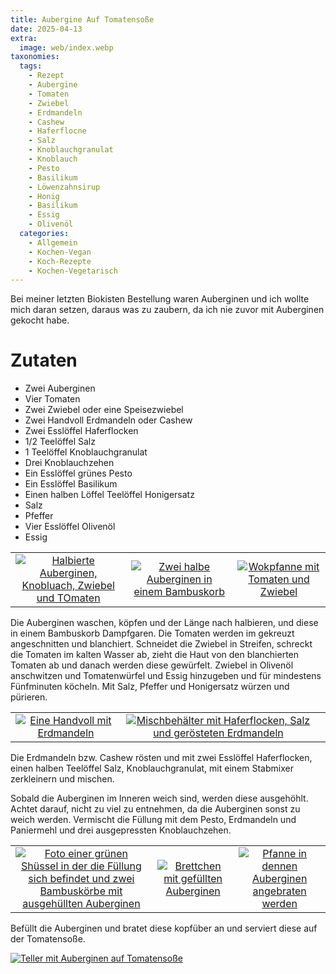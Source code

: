 ```yaml
---
title: Aubergine Auf Tomatensoße
date: 2025-04-13
extra:
  image: web/index.webp
taxonomies:
  tags:
    - Rezept
    - Aubergine
    - Tomaten
    - Zwiebel
    - Erdmandeln
    - Cashew
    - Haferflocne
    - Salz
    - Knoblauchgranulat
    - Knoblauch
    - Pesto
    - Basilikum
    - Löwenzahnsirup
    - Honig
    - Basilikum
    - Essig
    - Olivenöl
  categories:
    - Allgemein
    - Kochen-Vegan
    - Koch-Rezepte
    - Kochen-Vegetarisch
---
```

Bei meiner letzten Biokisten Bestellung waren Auberginen und ich wollte mich daran setzen, daraus was zu zaubern, da ich nie zuvor mit Auberginen gekocht habe.

<!-- more -->

# Zutaten
* Zwei Auberginen
* Vier Tomaten
* Zwei Zwiebel oder eine Speisezwiebel
* Zwei Handvoll Erdmandeln oder Cashew
* Zwei Esslöffel Haferflocken
* 1/2 Teelöffel Salz
* 1 Teelöffel Knoblauchgranulat
* Drei Knoblauchzehen
* Ein Esslöffel grünes Pesto
* Ein Esslöffel Basilikum
* Einen halben Löffel Teelöffel Honigersatz
* Salz
* Pfeffer
* Vier Esslöffel Olivenöl
* Essig

||||
:----:|:----:|:----:
[![Halbierte Auberginen, Knobluach, Zwiebel und TOmaten](/web/02.webp)](/web/02-thumb.webp)|[![Zwei halbe Auberginen in einem Bambuskorb](/web/03.webp)](/web/03-thumb.webp)|[![Wokpfanne mit Tomaten und Zwiebel](/web/04.webp)](/web/04-thumb.webp)|[![Gedämpfte halbe Auberginen in zwei Bambuskorb](/web/05.webp)](/web/05-thumb.webp)

Die Auberginen waschen, köpfen und der Länge nach halbieren, und diese in einem Bambuskorb Dampfgaren.
Die Tomaten werden im gekreuzt angeschnitten und blanchiert.
Schneidet die Zwiebel in Streifen, schreckt die Tomaten im kalten Wasser ab, zieht die Haut von den blanchierten Tomaten ab und danach werden diese gewürfelt.
Zwiebel in Olivenöl anschwitzen und Tomatenwürfel und Essig hinzugeben und für mindestens Fünfminuten köcheln. Mit Salz, Pfeffer und Honigersatz würzen und pürieren.

||||
:----:|:----:|:----:
[![Eine Handvoll mit Erdmandeln](/web/06.webp)](/web/06-thumb.webp)|[![Mischbehälter mit Haferflocken, Salz und gerösteten Erdmandeln](/web/07.webp)](/web/07-thumb.webp)

Die Erdmandeln bzw. Cashew rösten und mit zwei Esslöffel Haferflocken, einen halben Teelöffel Salz, Knoblauchgranulat, mit einem Stabmixer zerkleinern und mischen.

Sobald die Auberginen im Inneren weich sind, werden diese ausgehöhlt. Achtet darauf, nicht zu viel zu entnehmen, da die Auberginen sonst zu weich werden.
Vermischt die Füllung mit dem Pesto, Erdmandeln und Paniermehl und drei ausgepressten Knoblauchzehen.

||||
:----:|:----:|:----:
[![Foto einer grünen Shüssel in der die Füllung sich befindet und zwei Bambuskörbe mit ausgehüllten Auberginen](/web/08.webp)](/web/08-thumb.webp)|[![Brettchen mit gefüllten Auberginen](/web/09.webp)](/webp/09-thumb.webp)|[![Pfanne in dennen Auberginen angebraten werden](/web/10.webp)](/web/10-thumb.webp)

Befüllt die Auberginen und bratet diese kopfüber an und serviert diese auf der Tomatensoße.

[![Teller mit Auberginen auf Tomatensoße](/web/01.webp)](/web/01-thumb.webp)
